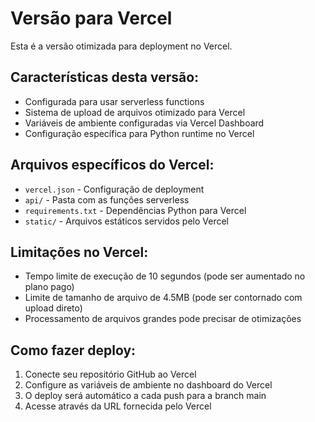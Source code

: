 # Versão para Vercel

Esta é a versão otimizada para deployment no Vercel.

## Características desta versão:
- Configurada para usar serverless functions
- Sistema de upload de arquivos otimizado para Vercel
- Variáveis de ambiente configuradas via Vercel Dashboard
- Configuração específica para Python runtime no Vercel

## Arquivos específicos do Vercel:
- `vercel.json` - Configuração de deployment
- `api/` - Pasta com as funções serverless
- `requirements.txt` - Dependências Python para Vercel
- `static/` - Arquivos estáticos servidos pelo Vercel

## Limitações no Vercel:
- Tempo limite de execução de 10 segundos (pode ser aumentado no plano pago)
- Limite de tamanho de arquivo de 4.5MB (pode ser contornado com upload direto)
- Processamento de arquivos grandes pode precisar de otimizações

## Como fazer deploy:
1. Conecte seu repositório GitHub ao Vercel
2. Configure as variáveis de ambiente no dashboard do Vercel
3. O deploy será automático a cada push para a branch main
4. Acesse através da URL fornecida pelo Vercel